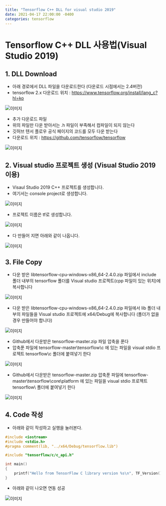 ```yaml
---
title: "Tensorflow C++ DLL for visual studio 2019"
date: 2021-04-17 22:00:00 -0400
categories: tensorflow
---
```


# Tensorflow C++ DLL 사용법(Visual Studio 2019)

## 1. DLL Download

- 아래 경로에서 DLL 파일을 다운로드한다 (다운로드 시점에서는 2.4버전)
- tensorflow 2.x 다운로드 위치 : <https://www.tensorflow.org/install/lang_c?hl=ko>  

![이미지](/2021-04-17-tensorflow_c_plus/1.tensorflowDownload.PNG "tensorflowDownload")

- 추가 다운로드 파일
- 위의 파일만 다운 받아서는 .h 파일이 부족해서 컴파일이 되지 않는다
- 깃허브 텐서 플로우 공식 페이지의 코드를 모두 다운 받는다
- 다운로드 위치 : <https://github.com/tensorflow/tensorflow>

![이미지](/2021-04-17-tensorflow_c_plus/1-1.tensorflow.PNG "tensorflowDownload")

## 2. Visual studio 프로젝트 생성 (Visual Studio 2019 이용)

- Visaul Studio 2019 C++ 프로젝트를 생성합니다.
- 여기서는 console project로 생성합니다.

![이미지](/2021-04-17-tensorflow_c_plus/2.VisualStudioProject1.PNG "vusalstudio1")

- 프로젝트 이름은 tf로 생성합니다.

![이미지](/2021-04-17-tensorflow_c_plus/3.VisualStudioProject2.PNG "vusalstudio1")

- 다 만들어 지면 아래와 같이 나옵니다.

![이미지](/2021-04-17-tensorflow_c_plus/4.VisualStudioProject3.PNG "visualstudio1")

## 3. File Copy 

- 다운 받은 libtensorflow-cpu-windows-x86_64-2.4.0.zip 파일에서 include 폴더 내부의 tensorflow 폴더를 Visual studio 프로젝트(cpp 파일이 있는 위치)에 복사합니다

![이미지](/2021-04-17-tensorflow_c_plus/5.Copy.png "include 복사")

- 다운 받은 libtensorflow-cpu-windows-x86_64-2.4.0.zip 파일에서 lib 폴더 내부의 파일들을 Visual studio 프로젝트에 x64/Debug에 복사합니다 (폴더가 없을 경우 만들어야 합니다)

![이미지](/2021-04-17-tensorflow_c_plus/6.libcopy.png "lib 복사")

- Github에서 다운받은 tensorflow-master.zip 파일 압축을 푼다
- 압축푼 파일에 tensorflow-master\tensorflow\c 에 있는 파일을 visual stdio 프로젝트 tensorflow\c 폴더에 붙여넣기 한다

![이미지](/2021-04-17-tensorflow_c_plus/7.includecopy.png "lib 복사")

- Github에서 다운받은 tensorflow-master.zip 압축푼 파일에 tensorflow-master\tensorflow\core\platform 에 있는 파일을 visual stdio 프로젝트 tensorflow\ 폴더에 붙여넣기 한다

![이미지](/2021-04-17-tensorflow_c_plus/8.platformcopy.png "lib 복사")

## 4. Code 작성

- 아래와 같이 작성하고 실행을 눌러본다.

``` cpp
#include <iostream>
#include <stdio.h>
#pragma comment(lib, "../x64/Debug/tensorflow.lib")

#include "tensorflow/c/c_api.h"

int main()
{
    printf("Hello from TensorFlow C library version %s\n", TF_Version());
}
```
- 아래와 같이 나오면 연동 성공

![이미지](/2021-04-17-tensorflow_c_plus/9.result.png "lib 복사")